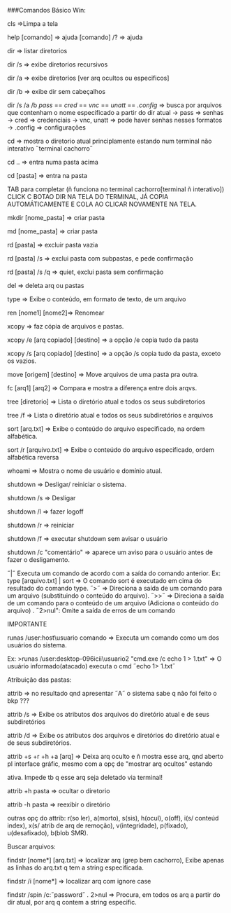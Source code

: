 ###Comandos Básico Win:

cls ⇒Limpa a tela

help [comando] ⇒ ajuda [comando] /? ⇒ ajuda

dir  ⇒ listar diretorios

dir /s ⇒ exibe diretorios recursivos

dir /a ⇒ exibe diretorios [ver arq ocultos ou especificos]

dir /b ⇒ exibe dir sem cabeçalhos

dir /s /a /b *pass* == *cred* == *vnc* == *unatt* == *.config*  ⇒ busca por arquivos que contenham o nome especificado a partir do dir atual
→ pass ⇒ senhas
   → cred ⇒ credenciais
   → vnc, unatt ⇒ pode haver senhas nesses formatos
   → .config ⇒ configurações

cd ⇒ mostra o diretorio atual principlamente estando num terminal não interativo ˝terminal cachorro˝

cd .. ⇒ entra numa pasta acima

cd [pasta] ⇒ entra na pasta

TAB para completar (ñ funciona no terminal cachorro[terminal ñ interativo])
CLICK C BOTAO DIR NA TELA DO TERMINAL, JÁ COPIA AUTOMÁTICAMENTE E COLA AO CLICAR NOVAMENTE NA TELA.

mkdir [nome_pasta] ⇒ criar pasta

md [nome_pasta] ⇒ criar pasta

rd [pasta] ⇒ excluir pasta vazia

rd [pasta] /s ⇒ exclui pasta com subpastas, e pede confirmação

rd [pasta] /s /q ⇒ quiet, exclui pasta sem confirmação

del ⇒ deleta arq ou pastas

type ⇒ Exibe o conteúdo, em formato de texto, de um arquivo

ren [nome1] [nome2]⇒ Renomear

xcopy ⇒ faz cópia de arquivos e pastas.

xcopy /e [arq copiado] [destino] ⇒ a opção /e copia tudo da pasta

xcopy /s [arq copiado] [destino] ⇒ a opção /s copia tudo da pasta, exceto os vazios.

move [origem] [destino] ⇒ Move arquivos de uma pasta pra outra.

fc [arq1] [arq2] ⇒ Compara e mostra a diferença entre dois arqvs.

tree [diretorio] ⇒ Lista o diretório atual e todos os seus subdiretorios

tree /f ⇒ Lista o diretório atual e todos os seus subdiretórios e arquivos

sort [arq.txt] ⇒ Exibe o conteúdo do arquivo especificado, na ordem alfabética.

sort /r [arquivo.txt] ⇒ Exibe o conteúdo do arquivo especificado, ordem alfabética reversa 

whoami ⇒ Mostra o nome de usuário e domínio atual.

shutdown ⇒ Desligar/ reiniciar o sistema.

shutdown /s ⇒ Desligar

shutdown /l ⇒ fazer logoff

shutdown /r ⇒ reiniciar

shutdown /f ⇒ executar shutdown sem avisar o usuário

shutdown /c "comentário" ⇒ aparece um aviso para o usuário antes de fazer o desligamento.

˝|˝ Executa um comando de acordo com a saída do comando anterior.
	Ex: type [arquivo.txt] | sort ⇒ O comando sort é executado em cima do resultado do comando type.
˝>˝ ⇒ Direciona a saída de um comando para um arquivo (substituindo o conteúdo do arquivo).
˝>>˝ ⇒ Direciona a saída de um comando para o conteúdo de um arquivo (Adiciona o conteúdo do arquivo) .
˝2>nul": Omite a saída de erros de um comando

IMPORTANTE

runas /user:host\usuario comando ⇒ Executa um comando como um dos usuários do sistema.

Ex: >runas /user:desktop-096icii\usuario2 "cmd.exe /c echo 1 > 1.txt" ⇒ O usuário informado(atacado) executa o cmd ˝echo 1> 1.txt˝

Atribuição das pastas:

attrib ⇒ no resultado qnd apresentar ˝A˝ o sistema sabe q não foi feito o bkp ???

attrib /s ⇒ Exibe os atributos dos arquivos do diretório atual e de seus subdiretórios

attrib /d ⇒ Exibe os atributos dos arquivos e diretórios do diretório atual e de seus subdiretórios.

attrib +s +r +h +a [arq] ⇒ Deixa arq oculto e ñ mostra esse arq, qnd aberto pl interface gráfic, mesmo com a opç de "mostrar arq ocultos" estando 

ativa. Impede tb q esse arq seja deletado via terminal!

attrib +h pasta => ocultar o diretorio

attrib -h pasta => reexibir o diretório

outras opç do attrib: r(so ler), a(morto), s(sis), h(ocul), o(off), i(s/ conteúd index), x(s/ atrib de arq de remoção), v(integridade), p(fixado), u(desafixado), b(blob SMR).
     

Buscar arquivos:

findstr [nome*] [arq.txt] ⇒ localizar arq (grep bem cachorro), Exibe apenas as linhas do arq.txt q tem a string especificada.

findstr /i [nome*] ⇒ localizar arq com ignore case

findstr /spin /c:˝password˝ *.* 2>nul ⇒ Procura, em todos os arq a partir do dir atual, por arq q contem a string especific.

